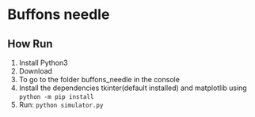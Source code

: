 # Buffons needle

## How Run
1. Install Python3
2. Download
3. To go to the folder buffons_needle in the console
4. Install the dependencies tkinter(default installed) and matplotlib using `python -m pip install`
5. Run: `python simulator.py`
